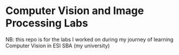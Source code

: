 # Computer Vision and Image Processing Labs   

NB: this repo is for the labs I worked on during my journey of learning Computer Vision in ESI SBA (my university)
 
 
